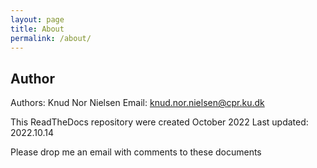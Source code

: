 ```yaml
---
layout: page
title: About
permalink: /about/
---
```



Author
------
Authors: 	Knud Nor Nielsen 
Email:      knud.nor.nielsen@cpr.ku.dk 

This ReadTheDocs repository were created October 2022
Last updated: 	    2022.10.14

Please drop me an email with comments to these documents